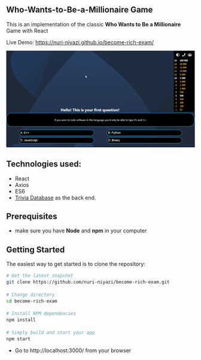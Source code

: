 ## Who-Wants-to-Be-a-Millionaire Game

This is an implementation of the classic **Who Wants to Be a Millionaire** Game with React 

Live Demo: https://nuri-niyazi.github.io/become-rich-exam/

![Game](img/screenshot.gif)

## Technologies used:

* React
* Axios
* ES6
* [Trivia Database](https://opentdb.com/) as the back end.

Prerequisites
-------------
- make sure you have **Node** and **npm** in your computer

Getting Started
-------------

The easiest way to get started is to clone the repository:

```bash
# Get the latest snapshot
git clone https://github.com/nuri-niyazi/become-rich-exam.git

# Change directory
cd become-rich-exam

# Install NPM dependencies
npm install

# Simply build and start your app
npm start


```
- Go to http://localhost:3000/ from your browser
